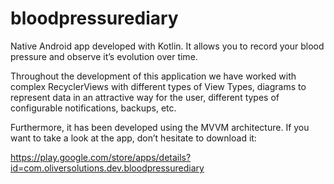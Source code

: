 # bloodpressurediary

Native Android app developed with Kotlin. It allows you to record your blood pressure and observe it’s evolution over time.

Throughout the development of this application we have worked with complex RecyclerViews with different types of View Types, diagrams to represent data in an attractive way for the user, different types of configurable notifications, backups, etc.

Furthermore, it has been developed using the MVVM architecture. If you want to take a look at the app, don’t hesitate to download it:

https://play.google.com/store/apps/details?id=com.oliversolutions.dev.bloodpressurediary
